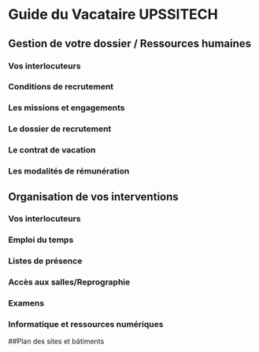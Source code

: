 # Guide du Vacataire UPSSITECH

## Gestion de votre dossier / Ressources humaines
### Vos interlocuteurs

### Conditions de recrutement

### Les missions et engagements

### Le dossier de recrutement

### Le contrat de vacation

### Les modalités de rémunération

## Organisation de vos interventions
### Vos interlocuteurs

### Emploi du temps

### Listes de présence

### Accès aux salles/Reprographie

### Examens

### Informatique et ressources numériques

##Plan des sites et bâtiments
